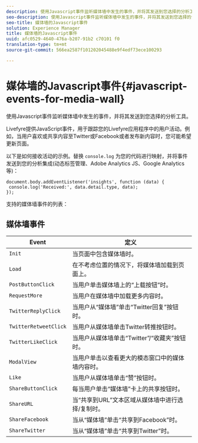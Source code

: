 ```yaml
---
description: 使用Javascript事件监听媒体墙中发生的事件，并将其发送到您选择的分析工具。
seo-description: 使用Javascript事件监听媒体墙中发生的事件，并将其发送到您选择的分析工具。
seo-title: 媒体墙的Javascript事件
solution: Experience Manager
title: 媒体墙的Javascript事件
uuid: afc0529-4640-476a-b207-91b2 c70101 f0
translation-type: tm+mt
source-git-commit: 566ea2587f101202045488e9f4edf73ece100293

---
```



# 媒体墙的Javascript事件{#javascript-events-for-media-wall}

使用Javascript事件监听媒体墙中发生的事件，并将其发送到您选择的分析工具。

Livefyre提供JavaScript事件，用于跟踪您的Livefyre应用程序中的用户活动。例如，当用户喜欢或共享内容至Twitter或Facebook或者发布新内容时，您可能希望更新页面。

以下是如何接收活动的示例。替换 `console.log` 为您的代码进行映射，并将事件发送到您的分析集成(动态标签管理、Adobe Analytics JS、Google Analytics等)：

```
document.body.addEventListener('insights', function (data) { 
 console.log('Received:', data.detail.type, data); 
});
```

支持的媒体墙事件的列表：

## 媒体墙事件

| Event | 定义 |
|---|---|
| `Init` | 当页面中包含媒体墙时。 |
| `Load` | 在不考虑位置的情况下，将媒体墙加载到页面上。 |
| `PostButtonClick` | 当用户单击媒体墙上的“上载按钮”时。 |
| `RequestMore` | 当用户在媒体墙中加载更多内容时。 |
| `TwitterReplyClick` | 当用户从“媒体墙”单击“Twitter回复”按钮时。 |
| `TwitterRetweetClick` | 当用户从媒体墙单击Twitter转推按钮时。 |
| `TwitterLikeClick` | 当用户从媒体墙单击“Twitter”/“收藏夹”按钮时。 |
| `ModalView` | 当用户单击以查看更大的模态窗口中的媒体墙内容时。 |
| `Like` | 当用户从媒体墙单击“赞”按钮时。 |
| `ShareButtonClick` | 每当用户单击“媒体墙”卡上的共享按钮时。 |
| `ShareURL` | 当“共享到URL”文本区域从媒体墙中进行选择/复制时。 |
| `ShareFacebook` | 当从“媒体墙”单击“共享到Facebook”时。 |
| `ShareTwitter` | 当从“媒体墙”单击“共享到Twitter”时。 |
